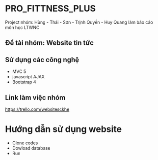 # PRO_FITTNESS_PLUS
Project nhóm: Hùng - Thái - Sơn - Trịnh Quyền - Huy Quang làm báo cáo môn học LTWNC
## Đề tài nhóm: Website tin tức
## Sử dụng các công nghệ
- MVC 5
- javascript AJAX
- Bootstrap 4
## Link làm việc nhóm
https://trello.com/websitesckhe

# Hướng dẫn sử dụng website
- Clone codes
- Dowload database
- Run
